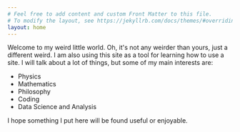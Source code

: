 ```yaml
---
# Feel free to add content and custom Front Matter to this file.
# To modify the layout, see https://jekyllrb.com/docs/themes/#overriding-theme-defaults
layout: home
---
```


Welcome to my weird little world. Oh, it's not any weirder than yours, just a different weird.
I am also using this site as a tool for learning how to use a site. 
I will talk about a lot of things, but some of my main interests are:
- Physics
- Mathematics
- Philosophy
- Coding
- Data Science and Analysis

I hope something I put here will be found useful or enjoyable. 
